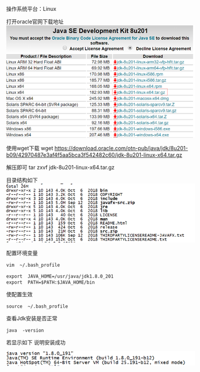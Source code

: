 操作系统平台：Linux

打开oracle官网下载地址
![](assets/20190416075059.png)

使用wget下载
 wget  https://download.oracle.com/otn-pub/java/jdk/8u201-b09/42970487e3af4f5aa5bca3f542482c60/jdk-8u201-linux-x64.tar.gz

解压即可
tar  zxvf  jdk-8u201-linux-x64.tar.gz

目录结构如下
![xx](assets/20190416080011.png)


配置环境变量

```
vim  ~/.bash_profile
```

```
export  JAVA_HOME=/usr/java/jdk1.8.0_201
export  PATH=$PATH:$JAVA_HOME/bin
```

使配置生效

```
source  ~/.bash_profile
```

查看Jdk安装是否正常

```
java  -version
```

若显示如下 说明安装成功

![](assets/20190416082913.png)
